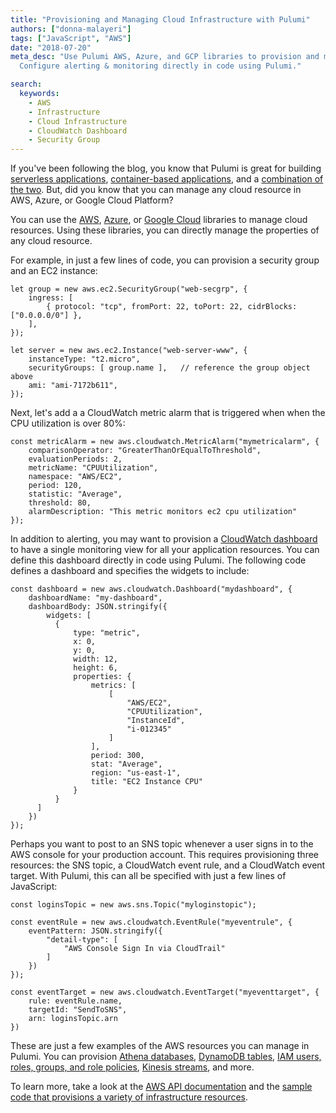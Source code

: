 ```yaml
---
title: "Provisioning and Managing Cloud Infrastructure with Pulumi"
authors: ["donna-malayeri"]
tags: ["JavaScript", "AWS"]
date: "2018-07-20"
meta_desc: "Use Pulumi AWS, Azure, and GCP libraries to provision and manage infrastructure.
  Configure alerting & monitoring directly in code using Pulumi."

search:
  keywords:
    - AWS
    - Infrastructure
    - Cloud Infrastructure
    - CloudWatch Dashboard
    - Security Group
---
```


If you've been following the blog, you know that Pulumi is great for
building [serverless applications](/blog/code-deploy-and-manage-a-serverless-rest-api-on-aws-with-pulumi/),
[container-based applications](/blog/deploying-production-ready-containers-with-pulumi/),
and a [combination of the two](/blog/build-a-video-thumbnailer-with-pulumi-using-lambdas-containers-and-infrastructure-on-aws/).
But, did you know that you can manage any cloud resource in AWS, Azure, or Google Cloud Platform?
<!--more-->

You can use the
[AWS](/registry/packages/aws/api-docs/),
[Azure](/registry/packages/azure/api-docs/),
or [Google Cloud](/registry/packages/gcp/api-docs/)
libraries to manage cloud resources. Using these libraries, you can
directly manage the properties of any cloud resource.

For example, in just a few lines of code, you can provision a security
group and an EC2 instance:

    let group = new aws.ec2.SecurityGroup("web-secgrp", {
        ingress: [
            { protocol: "tcp", fromPort: 22, toPort: 22, cidrBlocks: ["0.0.0.0/0"] },
        ],
    });

    let server = new aws.ec2.Instance("web-server-www", {
        instanceType: "t2.micro",
        securityGroups: [ group.name ],   // reference the group object above
        ami: "ami-7172b611",
    });

Next, let's add a a CloudWatch metric alarm that is triggered when when
the CPU utilization is over 80%:

    const metricAlarm = new aws.cloudwatch.MetricAlarm("mymetricalarm", {
        comparisonOperator: "GreaterThanOrEqualToThreshold",
        evaluationPeriods: 2,
        metricName: "CPUUtilization",
        namespace: "AWS/EC2",
        period: 120,
        statistic: "Average",
        threshold: 80,
        alarmDescription: "This metric monitors ec2 cpu utilization"
    });

In addition to alerting, you may want to provision a [CloudWatch dashboard](https://docs.aws.amazon.com/AmazonCloudWatch/latest/monitoring/CloudWatch_Dashboards.html)
to have a single monitoring view for all your application resources. You
can define this dashboard directly in code using Pulumi. The following
code defines a dashboard and specifies the widgets to include:

    const dashboard = new aws.cloudwatch.Dashboard("mydashboard", {
        dashboardName: "my-dashboard",
        dashboardBody: JSON.stringify({
            widgets: [
              {
                  type: "metric",
                  x: 0,
                  y: 0,
                  width: 12,
                  height: 6,
                  properties: {
                      metrics: [
                          [
                              "AWS/EC2",
                              "CPUUtilization",
                              "InstanceId",
                              "i-012345"
                          ]
                      ],
                      period: 300,
                      stat: "Average",
                      region: "us-east-1",
                      title: "EC2 Instance CPU"
                  }
              }
          ]
        })
    });

Perhaps you want to post to an SNS topic whenever a user signs in to the
AWS console for your production account. This requires provisioning
three resources: the SNS topic, a CloudWatch event rule, and a
CloudWatch event target. With Pulumi, this can all be specified with
just a few lines of JavaScript:

    const loginsTopic = new aws.sns.Topic("myloginstopic");

    const eventRule = new aws.cloudwatch.EventRule("myeventrule", {
        eventPattern: JSON.stringify({
            "detail-type": [
                "AWS Console Sign In via CloudTrail"
            ]
        })
    });

    const eventTarget = new aws.cloudwatch.EventTarget("myeventtarget", {
        rule: eventRule.name,
        targetId: "SendToSNS",
        arn: loginsTopic.arn
    })

These are just a few examples of the AWS resources you can manage in
Pulumi. You can provision
[Athena databases](/registry/packages/aws/api-docs/athena/),
[DynamoDB tables](/registry/packages/aws/api-docs/dynamodb/),
[IAM users, roles, groups, and role policies](/registry/packages/aws/api-docs/iam/),
[Kinesis streams](/registry/packages/aws/api-docs/kinesis/), and more.

To learn more, take a look at the
[AWS API documentation](/registry/packages/aws/api-docs/)
and the [sample code that provisions a variety of infrastructure resources](https://github.com/pulumi/examples/blob/master/aws-ts-resources/index.ts).
